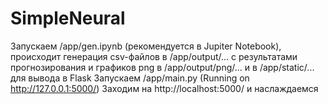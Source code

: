 # SimpleNeural
Запускаем /app/gen.ipynb (рекомендуется в Jupiter Notebook), происходит генерация csv-файлов в /app/output/... с результатами прогнозирования и графиков png в /app/output/png/... и в /app/static/... для вывода в Flask
Запускаем /app/main.py (Running on http://127.0.0.1:5000/)
Заходим на http://localhost:5000/ и наслаждаемся
